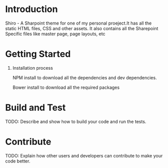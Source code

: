 # Introduction 
Shiro - A Sharpoint theme for one of my personal proeject.It has all the static HTML files, CSS and other assets. It also contains all the Sharepoint Specific files like master page, page layouts, etc

# Getting Started

1.	Installation process

    NPM install to download all the dependencies and dev dependencies.
    
    Bower install to download all the required packages


# Build and Test
TODO: Describe and show how to build your code and run the tests. 

# Contribute
TODO: Explain how other users and developers can contribute to make your code better. 
